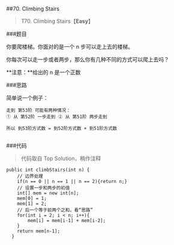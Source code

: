 ##70. Climbing Stairs
> T70. Climbing Stairs【**Easy**】

###题目

你要爬楼梯。你面对的是一个 n 步可以走上去的楼梯。

你每次可以走一步或者两步，那么你有几种不同的方式可以爬上去吗？

**注意：**给出的 n 是一个正数

###思路

简单说一个例子：

```
走到 第53阶 可能有两种情况：
① 从 第52阶 一步走到 ② 从 第51阶 两步走到

所以 到53阶方式数 = 到52阶方式数 + 到51阶方式数


```

###代码
>代码取自 Top Solution，稍作注释

```
public int climbStairs(int n) {
    // 边界处理
    if(n == 0 || n == 1 || n == 2){return n;}
    // 设置一步和两步的初值
    int[] mem = new int[n];
    mem[0] = 1;
    mem[1] = 2;
    // 后一个等于前两个之和，看“思路”
    for(int i = 2; i < n; i++){
        mem[i] = mem[i-1] + mem[i-2];
    }
    return mem[n-1];
  }
```
